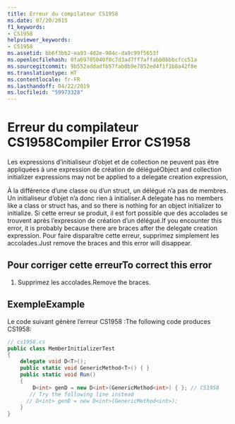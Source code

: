 ```yaml
---
title: Erreur du compilateur CS1958
ms.date: 07/20/2015
f1_keywords:
- CS1958
helpviewer_keywords:
- CS1958
ms.assetid: bb6f3bb2-ea93-4d2e-984c-da9c99f5653f
ms.openlocfilehash: 0fa69705040f0c7d3ad7ff7affabb0bbbcfcc51a
ms.sourcegitcommit: 9b552addadfb57fab0b9e7852ed4f1f1b8a42f8e
ms.translationtype: HT
ms.contentlocale: fr-FR
ms.lasthandoff: 04/22/2019
ms.locfileid: "59973328"
---
```

# <a name="compiler-error-cs1958"></a><span data-ttu-id="c3f5c-102">Erreur du compilateur CS1958</span><span class="sxs-lookup"><span data-stu-id="c3f5c-102">Compiler Error CS1958</span></span>
<span data-ttu-id="c3f5c-103">Les expressions d’initialiseur d’objet et de collection ne peuvent pas être appliquées à une expression de création de délégué</span><span class="sxs-lookup"><span data-stu-id="c3f5c-103">Object and collection initializer expressions may not be applied to a delegate creation expression,</span></span>  
  
 <span data-ttu-id="c3f5c-104">À la différence d’une classe ou d’un struct, un délégué n’a pas de membres. Un initialiseur d’objet n’a donc rien à initialiser.</span><span class="sxs-lookup"><span data-stu-id="c3f5c-104">A delegate has no members like a class or struct has, and so there is nothing for an object initializer to initialize.</span></span> <span data-ttu-id="c3f5c-105">Si cette erreur se produit, il est fort possible que des accolades se trouvent après l’expression de création d’un délégué.</span><span class="sxs-lookup"><span data-stu-id="c3f5c-105">If you encounter this error, it is probably because there are braces after the delegate creation expression.</span></span> <span data-ttu-id="c3f5c-106">Pour faire disparaître cette erreur, supprimez simplement les accolades.</span><span class="sxs-lookup"><span data-stu-id="c3f5c-106">Just remove the braces and this error will disappear.</span></span>  
  
## <a name="to-correct-this-error"></a><span data-ttu-id="c3f5c-107">Pour corriger cette erreur</span><span class="sxs-lookup"><span data-stu-id="c3f5c-107">To correct this error</span></span>  
  
1. <span data-ttu-id="c3f5c-108">Supprimez les accolades.</span><span class="sxs-lookup"><span data-stu-id="c3f5c-108">Remove the braces.</span></span>  
  
## <a name="example"></a><span data-ttu-id="c3f5c-109">Exemple</span><span class="sxs-lookup"><span data-stu-id="c3f5c-109">Example</span></span>  
 <span data-ttu-id="c3f5c-110">Le code suivant génère l’erreur CS1958 :</span><span class="sxs-lookup"><span data-stu-id="c3f5c-110">The following code produces CS1958:</span></span>  
  
```csharp  
// cs1958.cs  
public class MemberInitializerTest  
{     
    delegate void D<T>();  
    public static void GenericMethod<T>() { }  
    public static void Run()  
    {  
        D<int> genD = new D<int>(GenericMethod<int>) { }; // CS1958  
       // Try the following line instead  
      // D<int> genD = new D<int>(GenericMethod<int>);  
    }  
}  
```
